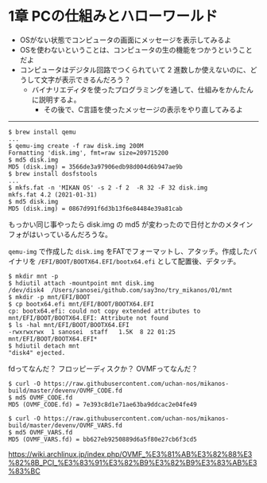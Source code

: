 # 1章 PCの仕組みとハローワールド

* OSがない状態でコンピュータの画面にメッセージを表示してみるよ
* OSを使わないということは、コンピュータの生の機能をつかうということだよ
* コンピュータはデジタル回路でつくられていて 2 進数しか使えないのに、どうして文字が表示できるんだろう？
    * バイナリエディタを使ったプログラミングを通して、仕組みをかんたんに説明するよ。
        * その後で、C言語を使ったメッセージの表示をやり直してみるよ

---

```
$ brew install qemu
...
$ qemu-img create -f raw disk.img 200M
Formatting 'disk.img', fmt=raw size=209715200
$ md5 disk.img                        
MD5 (disk.img) = 3566de3a97906edb98d004d6b947ae9b
$ brew install dosfstools
...
$ mkfs.fat -n 'MIKAN OS' -s 2 -f 2  -R 32 -F 32 disk.img
mkfs.fat 4.2 (2021-01-31)
$ md5 disk.img                                          
MD5 (disk.img) = 0867d991f6d3b13f6e84484e39a81cab
```

もっかい同じ事やったら disk.img の md5 が変わったので日付とかのメタインフォがはいっているんだろうな。

`qemu-img` で作成した `disk.img` をFATでフォーマットし、アタッチ。作成したバイナリを `/EFI/BOOT/BOOTX64.EFI/bootx64.efi` として配置後、デタッチ。

```
$ mkdir mnt -p
$ hdiutil attach -mountpoint mnt disk.img 
/dev/disk4  /Users/sanosei/github.com/say3no/try_mikanos/01/mnt
$ mkdir -p mnt/EFI/BOOT
$ cp bootx64.efi mnt/EFI/BOOT/BOOTX64.EFI
cp: bootx64.efi: could not copy extended attributes to mnt/EFI/BOOT/BOOTX64.EFI: Attribute not found
$ ls -hal mnt/EFI/BOOT/BOOTX64.EFI 
-rwxrwxrwx  1 sanosei  staff   1.5K  8 22 01:25 mnt/EFI/BOOT/BOOTX64.EFI*
$ hdiutil detach mnt
"disk4" ejected.
```

fdってなんだ？ フロッピーディスクか？ OVMFってなんだ？

```
$ curl -O https://raw.githubusercontent.com/uchan-nos/mikanos-build/master/devenv/OVMF_CODE.fd
$ md5 OVMF_CODE.fd 
MD5 (OVMF_CODE.fd) = 7e393c8d1e71ae63ba9ddcac2e04fe49

$ curl -O https://raw.githubusercontent.com/uchan-nos/mikanos-build/master/devenv/OVMF_VARS.fd
$ md5 OVMF_VARS.fd 
MD5 (OVMF_VARS.fd) = bb627eb9250889d6a5f80e27cb6f3cd5
```

https://wiki.archlinux.jp/index.php/OVMF_%E3%81%AB%E3%82%88%E3%82%8B_PCI_%E3%83%91%E3%82%B9%E3%82%B9%E3%83%AB%E3%83%BC